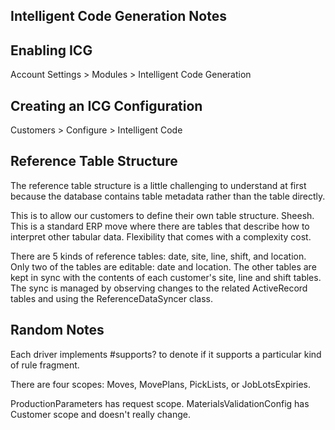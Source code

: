 Intelligent Code Generation Notes
---------------------------------

## Enabling ICG

Account Settings > Modules > Intelligent Code Generation


## Creating an ICG Configuration

Customers > Configure > Intelligent Code


## Reference Table Structure

The reference table structure is a little challenging to understand at first because the database contains table metadata rather than the table directly.

This is to allow our customers to define their own table structure. Sheesh. This is a standard ERP move where there are tables that describe how to interpret other tabular data. Flexibility that comes with a complexity cost.

There are 5 kinds of reference tables: date, site, line, shift, and location. Only two of the tables are editable: date and location. The other tables are kept in sync with the contents of each customer's site, line and shift tables. The sync is managed by observing changes to the related ActiveRecord tables and using the ReferenceDataSyncer class.


## Random Notes

Each driver implements #supports? to denote if it supports a particular kind of rule fragment.

There are four scopes: Moves, MovePlans, PickLists, or JobLotsExpiries.


ProductionParameters has request scope.
MaterialsValidationConfig has Customer scope and doesn't really change.
